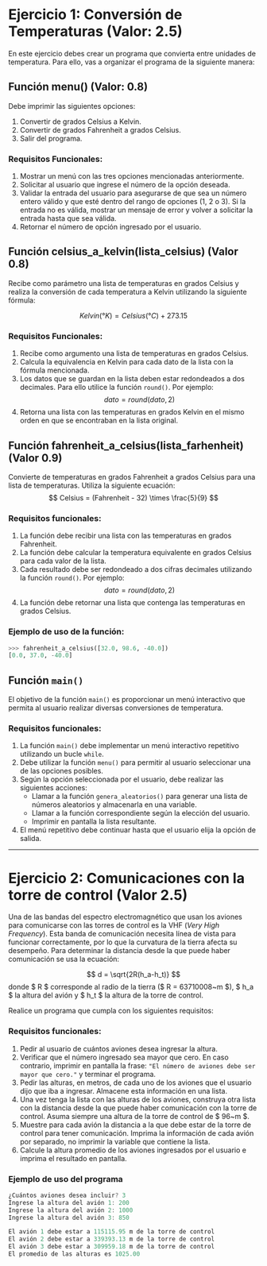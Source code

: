 # Ejercicio 1: Conversión de Temperaturas (Valor: 2.5)

En este ejercicio debes crear un programa que convierta entre unidades de temperatura. Para ello, vas a organizar el programa de la siguiente manera: 
## Función menu() (Valor: 0.8)
Debe imprimir las siguientes opciones:

1. Convertir de grados Celsius a Kelvin.
2. Convertir de grados Fahrenheit a grados Celsius.
3. Salir del programa.

### Requisitos Funcionales:

1. Mostrar un menú con las tres opciones mencionadas anteriormente.
2. Solicitar al usuario que ingrese el número de la opción deseada.
3. Validar la entrada del usuario para asegurarse de que sea un número entero válido y que esté dentro del rango de opciones (1, 2 o 3). Si la entrada no es válida, mostrar un mensaje de error y volver a solicitar la entrada hasta que sea válida.
4. Retornar el número de opción ingresado por el usuario.

## Función celsius_a_kelvin(lista_celsius) (Valor 0.8)

Recibe como parámetro una lista de temperaturas en grados Celsius y realiza la conversión de cada temperatura a Kelvin utilizando la siguiente fórmula:

$$ Kelvin (°K) = Celsius (°C) + 273.15 $$ 

### Requisitos Funcionales:

1. Recibe como argumento una lista de temperaturas en grados Celsius.
2. Calcula la equivalencia en Kelvin para cada dato de la lista con la fórmula mencionada.
3. Los datos que se guardan en la lista deben estar redondeados a dos decimales. Para ello utilice la función `round()`. Por ejemplo: $$ dato = round(dato,2) $$
4. Retorna una lista con las temperaturas en grados Kelvin en el mismo orden en que se encontraban en la lista original.

## Función fahrenheit_a_celsius(lista_farhenheit) (Valor 0.9)

Convierte de temperaturas en grados Fahrenheit a grados Celsius para una lista de temperaturas.
Utiliza la siguiente ecuación:
$$
Celsius = (Fahrenheit - 32) \times \frac{5}{9}
$$

### Requisitos funcionales:

1. La función debe recibir una lista con las temperaturas en grados Fahrenheit.
2. La función debe calcular la temperatura equivalente en grados Celsius para cada valor de la lista.
3. Cada resultado debe ser redondeado a dos cifras decimales utilizando la función `round()`. Por ejemplo: $$ dato = round(dato,2) $$
4. La función debe retornar una lista que contenga las temperaturas en grados Celsius.

### Ejemplo de uso de la función:

```python
>>> fahrenheit_a_celsius([32.0, 98.6, -40.0])
[0.0, 37.0, -40.0]
```
## Función `main()`

El objetivo de la función `main()` es proporcionar un menú interactivo que permita al usuario realizar diversas conversiones de temperatura.

### Requisitos funcionales:

1. La función `main()` debe implementar un menú interactivo repetitivo utilizando un bucle `while`.
2. Debe utilizar la función `menu()` para permitir al usuario seleccionar una de las opciones posibles. 
3. Según la opción seleccionada por el usuario, debe realizar las siguientes acciones:
   - Llamar a la función `genera_aleatorios()` para generar una lista de números aleatorios y almacenarla en una variable.
   - Llamar a la función correspondiente según la elección del usuario.
   - Imprimir en pantalla la lista resultante.
4. El menú repetitivo debe continuar hasta que el usuario elija la opción de salida.

---
# Ejercicio 2: Comunicaciones con la torre de control (Valor 2.5)

Una de las bandas del espectro electromagnético que usan los aviones para comunicarse con las torres de control es la VHF (_Very High Frequency_). Esta banda de comunicación necesita línea de vista para funcionar correctamente, por lo que la curvatura de la tierra afecta su desempeño. Para determinar la distancia desde la que puede haber comunicación se usa la ecuación:

$$
d = \sqrt{2R(h_a-h_t)}
$$
donde $ R $ corresponde al radio de la tierra ($ R = 63710008~m $), $ h_a $ la altura del avión y $ h_t $ la altura de la torre de control.

Realice un programa que cumpla con los siguientes requisitos:

### Requisitos funcionales:
1.	Pedir al usuario de cuántos aviones desea ingresar la altura.
2.	Verificar que el número ingresado sea mayor que cero. En caso contrario, imprimir en pantalla la frase: `"El número de aviones debe ser mayor que cero."` y terminar el programa.
3. Pedir las alturas, en metros, de cada uno de los aviones que el usuario dijo que iba a ingresar. Almacene esta información en una lista.
4.	Una vez tenga la lista con las alturas de los aviones, construya otra lista con la distancia desde la que puede haber comunicación con la torre de control. Asuma siempre una altura de la torre de control de $ 96~m $.
5.	Muestre para cada avión la distancia a la que debe estar de la torre de control para tener comunicación. Imprima la información de cada avión por separado, no imprimir la variable que contiene la lista.
6.	Calcule la altura promedio de los aviones ingresados por el usuario e imprima el resultado en pantalla.

### Ejemplo de uso del programa
```c
¿Cuántos aviones desea incluir? 3
Ingrese la altura del avión 1: 200
Ingrese la altura del avión 2: 1000
Ingrese la altura del avión 3: 850

El avión 1 debe estar a 115115.95 m de la torre de control
El avión 2 debe estar a 339393.13 m de la torre de control
El avión 3 debe estar a 309959.18 m de la torre de control
El promedio de las alturas es 1025.00
```
